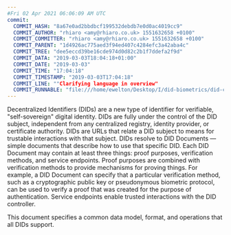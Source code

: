 ```yaml
---
#Fri 02 Apr 2021 06:06:09 AM UTC
commit:
  COMMIT_HASH: "8a67e0ad2bbdbcf199532debdb7e0d0ac4019cc9"
  COMMIT_AUTHOR: "rhiaro <amy@rhiaro.co.uk> 1551632658 +0100"
  COMMIT_COMMITTER: "rhiaro <amy@rhiaro.co.uk> 1551632658 +0100"
  COMMIT_PARENT: "1d4926ac775aed3f94ed407c4284efc3a42aba4c"
  COMMIT_TREE: "dee5eccd39be16cde974d0d82c2b1f7ddefa2f9d"
  COMMIT_DATA: "2019-03-03T18:04:18+01:00"
  COMMIT_DATE: "2019-03-03"
  COMMIT_TIME: "17:04:18"
  COMMIT_TIMESTAMP: "2019-03-03T17:04:18"
  COMMIT_LINE: ""Clarifying language in overview"
  COMMIT_RUNNABLE: "file:///home/ewelton/Desktop/I/did-biometrics/did-core-dataset/analysis/gitinfo/8a67e0ad2bbdbcf199532debdb7e0d0ac4019cc9/snapshot/index.html"
---
```


<section id="abstract">
<p>
Decentralized Identifiers (DIDs) are a new type of identifier for
verifiable, "self-sovereign" digital identity. DIDs are fully under the
control of the DID subject, independent from any centralized registry,
identity provider, or certificate authority. DIDs are URLs that relate
a DID subject to means for trustable interactions with that subject.
DIDs resolve to DID Documents — simple documents that describe how to
use that specific DID. Each DID Document may contain at least three
things: proof purposes, verification methods, and service endpoints.
Proof purposes are combined with verification methods to provide mechanisms
for proving things. For example, a DID Document can specify that a particular
verification method, such as a cryptographic public key or pseudonymous
biometric protocol, can be used to verify a proof that was created for the
purpose of authentication. Service endpoints enable trusted interactions with
the DID controller.
    </p>
<p>
This document specifies a common data model, format, and operations
that all DIDs support.
    </p>
</section>
